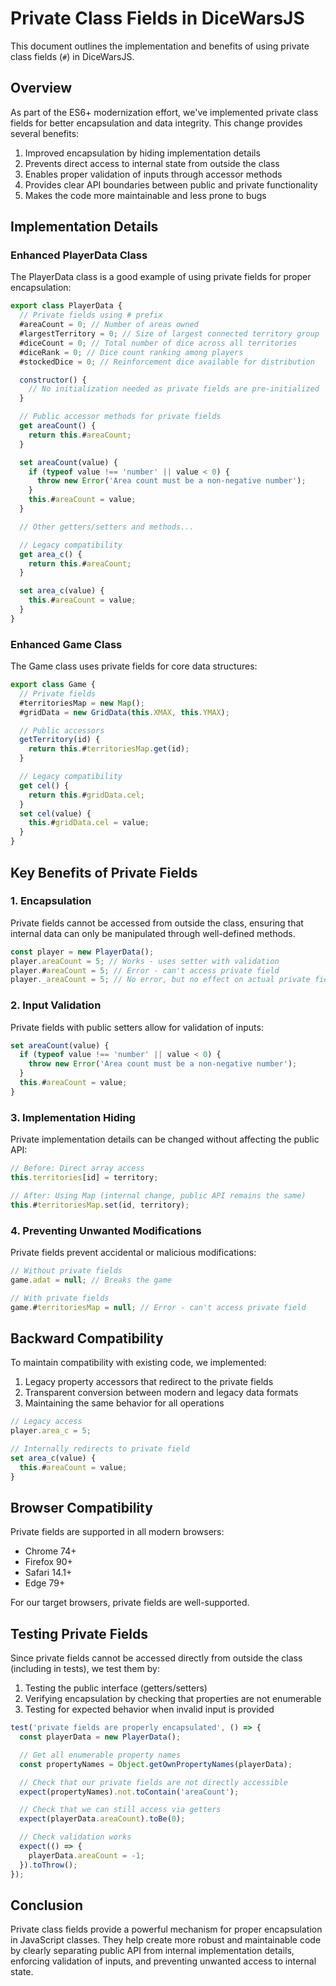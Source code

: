 # Private Class Fields in DiceWarsJS

This document outlines the implementation and benefits of using private class fields (`#`) in DiceWarsJS.

## Overview

As part of the ES6+ modernization effort, we've implemented private class fields for better encapsulation and data integrity. This change provides several benefits:

1. Improved encapsulation by hiding implementation details
2. Prevents direct access to internal state from outside the class
3. Enables proper validation of inputs through accessor methods
4. Provides clear API boundaries between public and private functionality
5. Makes the code more maintainable and less prone to bugs

## Implementation Details

### Enhanced PlayerData Class

The PlayerData class is a good example of using private fields for proper encapsulation:

```javascript
export class PlayerData {
  // Private fields using # prefix
  #areaCount = 0; // Number of areas owned
  #largestTerritory = 0; // Size of largest connected territory group
  #diceCount = 0; // Total number of dice across all territories
  #diceRank = 0; // Dice count ranking among players
  #stockedDice = 0; // Reinforcement dice available for distribution

  constructor() {
    // No initialization needed as private fields are pre-initialized
  }

  // Public accessor methods for private fields
  get areaCount() {
    return this.#areaCount;
  }

  set areaCount(value) {
    if (typeof value !== 'number' || value < 0) {
      throw new Error('Area count must be a non-negative number');
    }
    this.#areaCount = value;
  }

  // Other getters/setters and methods...

  // Legacy compatibility
  get area_c() {
    return this.#areaCount;
  }

  set area_c(value) {
    this.#areaCount = value;
  }
}
```

### Enhanced Game Class

The Game class uses private fields for core data structures:

```javascript
export class Game {
  // Private fields
  #territoriesMap = new Map();
  #gridData = new GridData(this.XMAX, this.YMAX);

  // Public accessors
  getTerritory(id) {
    return this.#territoriesMap.get(id);
  }

  // Legacy compatibility
  get cel() {
    return this.#gridData.cel;
  }
  set cel(value) {
    this.#gridData.cel = value;
  }
}
```

## Key Benefits of Private Fields

### 1. Encapsulation

Private fields cannot be accessed from outside the class, ensuring that internal data can only be manipulated through well-defined methods.

```javascript
const player = new PlayerData();
player.areaCount = 5; // Works - uses setter with validation
player.#areaCount = 5; // Error - can't access private field
player._areaCount = 5; // No error, but no effect on actual private field
```

### 2. Input Validation

Private fields with public setters allow for validation of inputs:

```javascript
set areaCount(value) {
  if (typeof value !== 'number' || value < 0) {
    throw new Error('Area count must be a non-negative number');
  }
  this.#areaCount = value;
}
```

### 3. Implementation Hiding

Private implementation details can be changed without affecting the public API:

```javascript
// Before: Direct array access
this.territories[id] = territory;

// After: Using Map (internal change, public API remains the same)
this.#territoriesMap.set(id, territory);
```

### 4. Preventing Unwanted Modifications

Private fields prevent accidental or malicious modifications:

```javascript
// Without private fields
game.adat = null; // Breaks the game

// With private fields
game.#territoriesMap = null; // Error - can't access private field
```

## Backward Compatibility

To maintain compatibility with existing code, we implemented:

1. Legacy property accessors that redirect to the private fields
2. Transparent conversion between modern and legacy data formats
3. Maintaining the same behavior for all operations

```javascript
// Legacy access
player.area_c = 5;

// Internally redirects to private field
set area_c(value) {
  this.#areaCount = value;
}
```

## Browser Compatibility

Private fields are supported in all modern browsers:

- Chrome 74+
- Firefox 90+
- Safari 14.1+
- Edge 79+

For our target browsers, private fields are well-supported.

## Testing Private Fields

Since private fields cannot be accessed directly from outside the class (including in tests), we test them by:

1. Testing the public interface (getters/setters)
2. Verifying encapsulation by checking that properties are not enumerable
3. Testing for expected behavior when invalid input is provided

```javascript
test('private fields are properly encapsulated', () => {
  const playerData = new PlayerData();

  // Get all enumerable property names
  const propertyNames = Object.getOwnPropertyNames(playerData);

  // Check that our private fields are not directly accessible
  expect(propertyNames).not.toContain('areaCount');

  // Check that we can still access via getters
  expect(playerData.areaCount).toBe(0);

  // Check validation works
  expect(() => {
    playerData.areaCount = -1;
  }).toThrow();
});
```

## Conclusion

Private class fields provide a powerful mechanism for proper encapsulation in JavaScript classes. They help create more robust and maintainable code by clearly separating public API from internal implementation details, enforcing validation of inputs, and preventing unwanted access to internal state.
